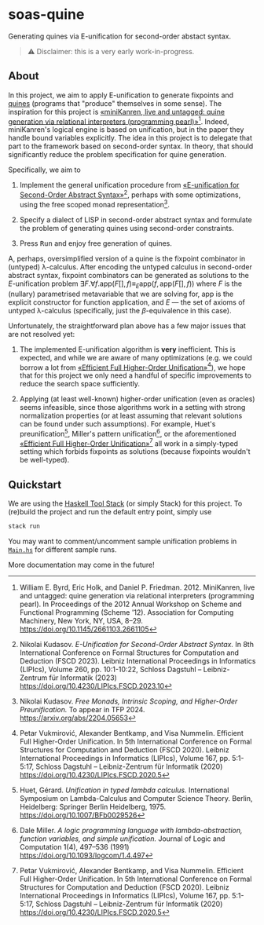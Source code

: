 # soas-quine

Generating quines via E-unification for second-order abstact syntax.

> :warning: Disclaimer: this is a very early work-in-progress.

## About

In this project, we aim to apply E-unification to generate fixpoints and [quines](<https://en.wikipedia.org/wiki/Quine_(computing)>) (programs that "produce" themselves in some sense). The inspiration for this project is [«miniKanren, live and untagged: quine generation via relational interpreters (programming pearl)»](https://doi.org/10.1145/2661103.2661105)[^6]. Indeed, miniKanren's logical engine
is based on unification, but in the paper they handle bound variables explicitly. The idea in this project is to delegate that part to the framework based on second-order syntax. In theory, that should significantly reduce the problem specification for quine generation.

Specifically, we aim to

1. Implement the general unification procedure from [«E-unification for Second-Order Abstract Syntax»](https://doi.org/10.4230/LIPIcs.FSCD.2023.10)[^1],
   perhaps with some optimizations, using the free scoped monad representation[^2].

2. Specify a dialect of LISP in second-order abstract syntax and formulate the problem of generating quines using second-order constraints.

3. Press <kbd>Run</kbd> and enjoy free generation of quines.

A, perhaps, oversimplified version of a quine is the fixpoint combinator in (untyped) λ-calculus. After encoding the untyped calculus in second-order abstract syntax, fixpoint combinators can be generated as solutions to the $E$-unification problem $\exists F. \forall f. \mathsf{app}(F[], f) \equiv_E \mathsf{app}(f, \mathsf{app}(F[], f))$ where $F$ is the (nullary) parametrised metavariable that we are solving for, $\mathsf{app}$ is the explicit constructor for function application, and $E$ — the set of axioms of untyped λ-calculus (specifically, just the $\beta$-equivalence in this case).

Unfortunately, the straightforward plan above has a few major issues that are not resolved yet:

1. The implemented E-unification algorithm is **very** inefficient.
   This is expected, and while we are aware of many optimizations (e.g. we could borrow a lot from [«Efficient Full Higher-Order Unification»](https://doi.org/10.4230/LIPIcs.FSCD.2020.5)[^3]), we hope that for this project we only need a handful of specific
   improvements to reduce the search space sufficiently.

2. Applying (at least well-known) higher-order unification (even as oracles) seems infeasible,
   since those algorithms work
   in a setting with strong normalization properties (or at least assuming
   that relevant solutions can be found under such assumptions). For example,
   Huet's preunification[^4], Miller's pattern unification[^5], or the aforementioned [«Efficient Full Higher-Order Unification»](https://doi.org/10.4230/LIPIcs.FSCD.2020.5)[^3]
   all work in a simply-typed setting which forbids fixpoints as solutions (because fixpoints wouldn't be well-typed).

## Quickstart

We are using the [Haskell Tool Stack](https://docs.haskellstack.org/en/stable/) (or simply Stack) for this project.
To (re)build the project and run the default entry point, simply use

```sh
stack run
```

You may want to comment/uncomment sample unification problems in [`Main.hs`](soas-quine/app/Main.hs) for different sample runs.

More documentation may come in the future!

[^1]:
    Nikolai Kudasov. _E-Unification for Second-Order Abstract Syntax._ In 8th International Conference on Formal Structures for Computation and Deduction (FSCD 2023). Leibniz International Proceedings in Informatics (LIPIcs), Volume 260, pp. 10:1-10:22, Schloss Dagstuhl – Leibniz-Zentrum für Informatik (2023)
    <https://doi.org/10.4230/LIPIcs.FSCD.2023.10>

[^2]: Nikolai Kudasov. _Free Monads, Intrinsic Scoping, and Higher-Order Preunification._ To appear in TFP 2024. <https://arxiv.org/abs/2204.05653>
[^3]:
    Petar Vukmirović, Alexander Bentkamp, and Visa Nummelin. Efficient Full Higher-Order Unification. In 5th International Conference on Formal Structures for Computation and Deduction (FSCD 2020). Leibniz International Proceedings in Informatics (LIPIcs), Volume 167, pp. 5:1-5:17, Schloss Dagstuhl – Leibniz-Zentrum für Informatik (2020)
    <https://doi.org/10.4230/LIPIcs.FSCD.2020.5>

[^4]: Huet, Gérard. _Unification in typed lambda calculus._ International Symposium on Lambda-Calculus and Computer Science Theory. Berlin, Heidelberg: Springer Berlin Heidelberg, 1975. <https://doi.org/10.1007/BFb0029526>
[^5]: Dale Miller. _A logic programming language with lambda-abstraction, function variables, and simple unification._ Journal of Logic and Computation 1(4), 497–536 (1991) <https://doi.org/10.1093/logcom/1.4.497>
[^6]: William E. Byrd, Eric Holk, and Daniel P. Friedman. 2012. MiniKanren, live and untagged: quine generation via relational interpreters (programming pearl). In Proceedings of the 2012 Annual Workshop on Scheme and Functional Programming (Scheme '12). Association for Computing Machinery, New York, NY, USA, 8–29. <https://doi.org/10.1145/2661103.2661105>
